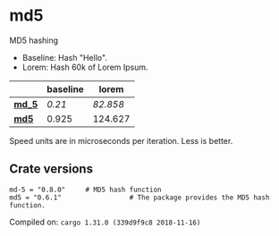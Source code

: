 # md5
MD5 hashing

* Baseline: Hash "Hello".
* Lorem: Hash 60k of Lorem Ipsum.

| | baseline | lorem |
| --- | --- | --- |
| **[md_5](https://crates.io/crates/md_5)** | *0.21* | *82.858* |
| **[md5](https://crates.io/crates/md5)** | 0.925 | 124.627 |

Speed units are in microseconds per iteration. Less is better.

## Crate versions

    md-5 = "0.8.0"     # MD5 hash function
    md5 = "0.6.1"                 # The package provides the MD5 hash function.

Compiled on: `cargo 1.31.0 (339d9f9c8 2018-11-16)`